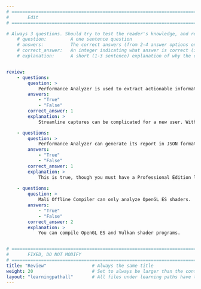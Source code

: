 ```yaml
---
# ================================================================================
#       Edit
# ================================================================================

# Always 3 questions. Should try to test the reader's knowledge, and reinforce the key points you want them to remember.
    # question:         A one sentence question
    # answers:          The correct answers (from 2-4 answer options only). Should be surrounded by quotes.
    # correct_answer:   An integer indicating what answer is correct (index starts from 0)
    # explanation:      A short (1-3 sentence) explanation of why the correct answer is correct. Can add aditional context if desired


review:
    - questions:
        question: >
            Performance Analyzer is used to extract actionable information from Streamline captures.
        answers:
            - "True"
            - "False"
        correct_answer: 1
        explanation: >
            Streamline captures can be complicated for a new user. With Performance Analyzer you can generate an easy to understand report highlighting key areas to focus on.

    - questions:
        question: >
            Performance Analyzer can generate its report in JSON format?
        answers:
            - "True"
            - "False"
        correct_answer: 1
        explanation: >
            This is true, though you must have a Professional Edition license. JSON is particularly beneficial for use within a CI/CD workflow.
               
    - questions:
        question: >
            Mali Offline Compiler can only analyze OpenGL ES shaders.
        answers:
            - "True"
            - "False"
        correct_answer: 2
        explanation: >
            You can compile OpenGL ES and Vulkan shader programs.


# ================================================================================
#       FIXED, DO NOT MODIFY
# ================================================================================
title: "Review"                 # Always the same title
weight: 20                      # Set to always be larger than the content in this path
layout: "learningpathall"       # All files under learning paths have this same wrapper
---
```

